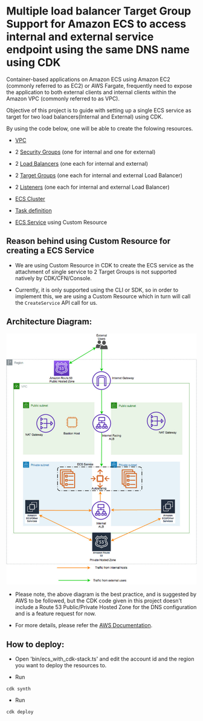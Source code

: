 # Multiple load balancer Target Group Support for Amazon ECS to access internal and external service endpoint using the same DNS name using CDK

Container-based applications on Amazon ECS using Amazon EC2 (commonly referred to as EC2) or AWS Fargate, frequently need to expose the application to both external clients and internal clients within the Amazon VPC (commonly referred to as VPC).

Objective of this project is to guide with setting up a single ECS service as target for two load balancers(Internal and External) using CDK.

By using the code below, one will be able to create the folowing resources.

- [VPC](https://docs.aws.amazon.com/cdk/api/v2/docs/aws-cdk-lib.aws_ec2.Vpc.html)

- 2 [Security Groups](https://docs.aws.amazon.com/cdk/api/v2/docs/aws-cdk-lib.aws_ec2.SecurityGroup.html) (one for internal and one for external)

- 2 [Load Balancers](https://docs.aws.amazon.com/cdk/api/v2/docs/aws-cdk-lib.aws_elasticloadbalancingv2.ApplicationLoadBalancer.html) (one each for internal and external)

- 2 [Target Groups](https://docs.aws.amazon.com/cdk/api/v2/docs/aws-cdk-lib.aws_elasticloadbalancingv2.ApplicationTargetGroup.html) (one each for internal and external Load Balancer)

- 2 [Listeners](https://docs.aws.amazon.com/cdk/api/v2/docs/aws-cdk-lib.aws_elasticloadbalancingv2.ApplicationListener.html) (one each for internal and external Load Balancer)

- [ECS Cluster](https://docs.aws.amazon.com/cdk/api/v2/docs/aws-cdk-lib.aws_ecs.Cluster.html)

- [Task definition](https://docs.aws.amazon.com/cdk/api/v2/docs/aws-cdk-lib.aws_ecs.FargateTaskDefinition.html)

- [ECS Service](https://docs.aws.amazon.com/cdk/api/v1/docs/@aws-cdk_custom-resources.AwsCustomResource.html) using Custom Resource


## Reason behind using Custom Resource for creating a ECS Service

- We are using Custom Resource in CDK to create the ECS service as the attachment of single service to 2 Target Groups is not supported natively by CDK/CFN/Console.

- Currently, it is only supported using the CLI or SDK, so in order to implement this, we are using a Custom Resource which in turn will call the `CreateService` API call for us.

## Architecture Diagram:

![Architecture](./images/ECSMultiTGSol.jpeg)

- Please note, the above diagram is the best practice, and is suggested by AWS to be followed, but the CDK code given in this project doesn't include a Route 53 Public/Private Hosted Zone for the DNS configuration and is a feature request for now.

- For more details, please refer the [AWS Documentation](https://aws.amazon.com/blogs/containers/how-to-use-multiple-load-balancer-target-group-support-for-amazon-ecs-to-access-internal-and-external-service-endpoint-using-the-same-dns-name/).

## How to deploy:

* Open 'bin/ecs_with_cdk-stack.ts' and edit the account id and the region you want to deploy the resources to.

* Run 
```
cdk synth
```

* Run 
```
cdk deploy
```
